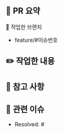 ## 🌴 PR 요약

🌱 작업한 브랜치
- feature/#이슈번호

## ✏️ 작업한 내용

## 📌 참고 사항
<!-- 참고할 사항이 있다면 적어주세요. -->

## 📮 관련 이슈
- Resolved: #
